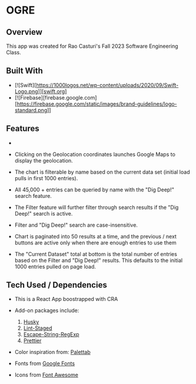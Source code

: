 # OGRE

## Overview

This app was created for Rao Casturi's Fall 2023 Software Engineering Class. 

## Built With

* [![Swift][https://1000logos.net/wp-content/uploads/2020/09/Swift-Logo.png]][swift.org]
* [![Firebase][firebase.google.com][https://firebase.google.com/static/images/brand-guidelines/logo-standard.png]]

[React.js]: https://img.shields.io/badge/React-20232A?style=for-the-badge&logo=react&logoColor=61DAFB
[React-url]: https://reactjs.org/

## Features

- 

- Clicking on the Geolocation coordinates launches Google Maps to display the
  geolocation.

- The chart is filterable by name based on the current data set (initial load
  pulls in first 1000 entries).

- All 45,000 + entries can be queried by name with the "Dig Deep!" search
  feature.

- The Filter feature will further filter through search results if the "Dig
  Deep!" search is active.

- Filter and "Dig Deep!" search are case-insensitive.

- Chart is paginated into 50 results at a time, and the previous / next buttons
  are active only when there are enough entries to use them

- The "Current Dataset" total at bottom is the total number of entries based on
  the Filter and "Dig Deep!" results. This defaults to the initial 1000 entries
  pulled on page load.

## Tech Used / Dependencies

- This is a React App boostrapped with CRA

- Add-on packages include: <br>

  1. [Husky](https://www.npmjs.com/package/husky)
  2. [Lint-Staged](https://www.npmjs.com/package/lint-staged)
  3. [Escape-String-RegExp](https://www.npmjs.com/package/escape-string-regexp)
  4. [Prettier](https://www.npmjs.com/package/prettier)

- Color inspiration from: [Palettab](https://palettab.com/)

- Fonts from [Google Fonts](https://fonts.google.com/)

- Icons from [Font Awesome](https://fontawesome.com/)
